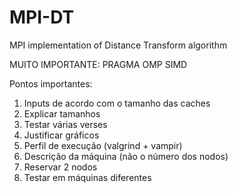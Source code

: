 # MPI-DT

MPI implementation of Distance Transform algorithm

MUITO IMPORTANTE: PRAGMA OMP SIMD

Pontos importantes:

1. Inputs de acordo com o tamanho das caches
2. Explicar tamanhos
3. Testar várias verses
4. Justificar gráficos
5. Perfil de execução (valgrind + vampir)
6. Descrição da máquina (não o número dos nodos)
7. Reservar 2 nodos
8. Testar em máquinas diferentes
